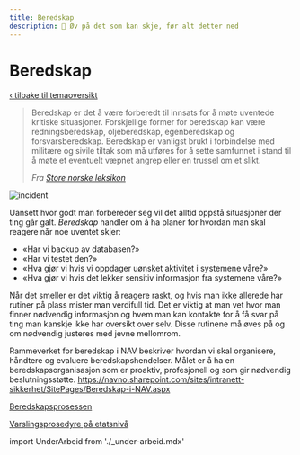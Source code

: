 ```yaml
---
title: Beredskap
description: 🚨 Øv på det som kan skje, før alt detter ned
---
```


# Beredskap

[‹ tilbake til temaoversikt](/docs/sikker-utvikling)

> Beredskap er det å være forberedt til innsats for å møte uventede kritiske situasjoner. Forskjellige former for
> beredskap kan være redningsberedskap, oljeberedskap, egenberedskap og forsvarsberedskap. Beredskap er vanligst brukt
> i forbindelse med militære og sivile tiltak som må utføres for å sette samfunnet i stand til å møte et eventuelt
> væpnet angrep eller en trussel om et slikt.
>
> _Fra [Store norske leksikon](https://snl.no/beredskap)_

![incident](/img/incident.png "incident")

Uansett hvor godt man forbereder seg vil det alltid oppstå situasjoner der ting går galt. _Beredskap_ handler om å ha
planer for hvordan man skal reagere når noe uventet skjer:

- «Har vi backup av databasen?»
- «Har vi testet den?»
- «Hva gjør vi hvis vi oppdager uønsket aktivitet i systemene våre?»
- «Hva gjør vi hvis det lekker sensitiv informasjon fra systemene våre?»

Når det smeller er det viktig å reagere raskt, og hvis man ikke allerede har rutiner på plass mister man verdifull tid.
Det er viktig at man vet hvor man finner nødvendig informasjon og hvem man kan kontakte for å få svar på ting man
kanskje ikke har oversikt over selv. Disse rutinene må øves på og om nødvendig justeres med jevne mellomrom.

Rammeverket for beredskap i NAV beskriver hvordan vi skal organisere, håndtere og evaluere beredskapshendelser.
Målet er å ha en beredskapsorganisasjon som er proaktiv, profesjonell og som gir nødvendig beslutningsstøtte.
https://navno.sharepoint.com/sites/intranett-sikkerhet/SitePages/Beredskap-i-NAV.aspx

[Beredskapsprosessen](https://navno.sharepoint.com/sites/intranett-sikkerhet/SitePages/Beredskapsprosessen-i-NAV.aspx)

[Varslingsprosedyre på etatsnivå](https://navno.sharepoint.com/sites/intranett-sikkerhet/SitePages/Varslingsprosedyre-p%C3%A5-etatsniv%C3%A5.aspx)

import UnderArbeid from './\_under-arbeid.mdx'

<UnderArbeid />

